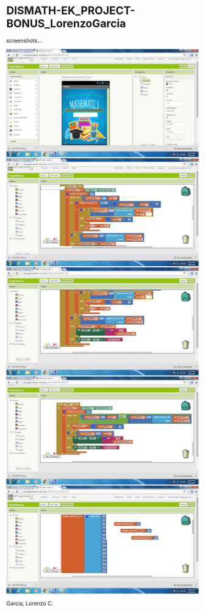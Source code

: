 # DISMATH-EK_PROJECT-BONUS_LorenzoGarcia

screenshots...

![SC1](Screenshot1.jpg)
![SC2](Screenshot2.jpg)
![SC3](Screenshot3.jpg)
![SC4](Screenshot4.jpg)
![SC5](Screenshot5.jpg)


Garcia, Lorenzo C.
